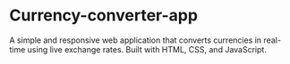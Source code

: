# Currency-converter-app
A simple and responsive web application that converts currencies in real-time using live exchange rates. Built with HTML, CSS, and JavaScript.
